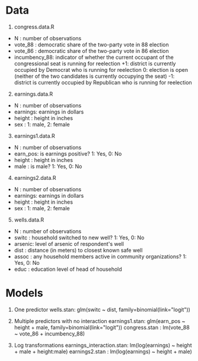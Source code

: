 Data
====

1. congress.data.R
- N            : number of observations
- vote_88      : democratic share of the two-party vote in 88 election
- vote_86      : democratic share of the two-party vote in 86 election
- incumbency_88: indicator of whether the current occupant of the congressional seat
		 is running for reelection
                 +1: district is currently occupied by Democrat who is running for 
		     reelection
                  0: election is open (neither of the two candidates is currently 
                     occupying the seat)
                 -1: district is currently occupied by Republican who is running for 
		     reelection

2. earnings.data.R
- N       : number of observations
- earnings: earnings in dollars
- height  : height in inches
- sex     : 1: male, 2: female

3. earnings1.data.R
- N       : number of observations
- earn_pos: is earnings positive? 1: Yes, 0: No
- height  : height in inches
- male    : is male? 1: Yes, 0: No

4. earnings2.data.R
- N       : number of observations
- earnings: earnings in dollars
- height  : height in inches
- sex     : 1: male, 2: female

5. wells.data.R
- N      : number of observations
- switc  : household switched to new well? 1: Yes, 0: No
- arsenic: level of arsenic of respondent's well
- dist   : distance (in meters) to closest known safe well
- assoc  : any household members active in community organizations? 1: Yes, 0: No
- educ   : education level of head of household

Models
======

1. One predictor
wells.stan: glm(switc ~ dist, family=binomial(link="logit"))

2. Multiple predictors with no interaction
earnings1.stan: glm(earn_pos ~ height + male, family=binomial(link="logit"))
congress.stan : lm(vote_88 ~ vote_86 + incumbency_88)

3. Log transformations
earnings_interaction.stan: lm(log(earnings) ~ height + male + height:male)
earnings2.stan           : lm(log(earnings) ~ height + male)

